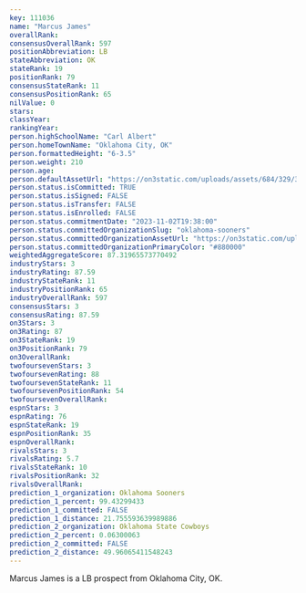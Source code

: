 ```yaml
---
key: 111036
name: "Marcus James"
overallRank: 
consensusOverallRank: 597
positionAbbreviation: LB
stateAbbreviation: OK
stateRank: 19
positionRank: 79
consensusStateRank: 11
consensusPositionRank: 65
nilValue: 0
stars: 
classYear: 
rankingYear: 
person.highSchoolName: "Carl Albert"
person.homeTownName: "Oklahoma City, OK"
person.formattedHeight: "6-3.5"
person.weight: 210
person.age: 
person.defaultAssetUrl: "https://on3static.com/uploads/assets/684/329/329684.jpg"
person.status.isCommitted: TRUE
person.status.isSigned: FALSE
person.status.isTransfer: FALSE
person.status.isEnrolled: FALSE
person.status.commitmentDate: "2023-11-02T19:38:00"
person.status.committedOrganizationSlug: "oklahoma-sooners"
person.status.committedOrganizationAssetUrl: "https://on3static.com/uploads/assets/126/208/208126.svg"
person.status.committedOrganizationPrimaryColor: "#880000"
weightedAggregateScore: 87.31965573770492
industryStars: 3
industryRating: 87.59
industryStateRank: 11
industryPositionRank: 65
industryOverallRank: 597
consensusStars: 3
consensusRating: 87.59
on3Stars: 3
on3Rating: 87
on3StateRank: 19
on3PositionRank: 79
on3OverallRank: 
twofoursevenStars: 3
twofoursevenRating: 88
twofoursevenStateRank: 11
twofoursevenPositionRank: 54
twofoursevenOverallRank: 
espnStars: 3
espnRating: 76
espnStateRank: 19
espnPositionRank: 35
espnOverallRank: 
rivalsStars: 3
rivalsRating: 5.7
rivalsStateRank: 10
rivalsPositionRank: 32
rivalsOverallRank: 
prediction_1_organization: Oklahoma Sooners
prediction_1_percent: 99.43299433
prediction_1_committed: FALSE
prediction_1_distance: 21.755593639989886
prediction_2_organization: Oklahoma State Cowboys
prediction_2_percent: 0.06300063
prediction_2_committed: FALSE
prediction_2_distance: 49.96065411548243
---
```

Marcus James is a LB prospect from Oklahoma City, OK.